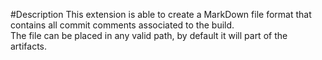 ﻿#Description
This extension is able to create a MarkDown file format that contains all commit comments associated to the build.  
The file can be placed in any valid path, by default it will part of the artifacts.